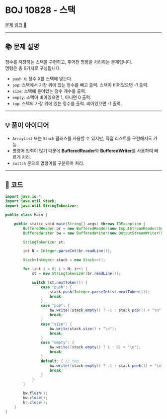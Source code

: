 # BOJ 10828 - 스택

[문제 링크 🔗](https://www.acmicpc.net/problem/10828)

---

## 📚 문제 설명
정수를 저장하는 스택을 구현하고, 주어진 명령을 처리하는 문제입니다.  
명령은 총 6가지로 구성됩니다.

- `push X`: 정수 X를 스택에 넣는다.
- `pop`: 스택에서 가장 위에 있는 정수를 빼고 출력. 스택이 비어있으면 -1 출력.
- `size`: 스택에 들어있는 정수 개수를 출력.
- `empty`: 스택이 비어있으면 1, 아니면 0 출력.
- `top`: 스택의 가장 위에 있는 정수를 출력. 비어있으면 -1 출력.

---

## 💡 풀이 아이디어
- `ArrayList` 또는 `Stack` 클래스를 사용할 수 있지만, 직접 리스트를 구현해서도 가능.
- 명령어 입력이 많기 때문에 **BufferedReader**와 **BufferedWriter**를 사용하여 빠르게 처리.
- `switch` 문으로 명령어를 구분하여 처리.

---

## 📝 코드

```java
import java.io.*;
import java.util.Stack;
import java.util.StringTokenizer;

public class Main {

    public static void main(String[] args) throws IOException {
        BufferedReader br = new BufferedReader(new InputStreamReader(System.in));
        BufferedWriter bw = new BufferedWriter(new OutputStreamWriter(System.out));

        StringTokenizer st;

        int N = Integer.parseInt(br.readLine());

        Stack<Integer> stack = new Stack<>();

        for (int i = 0; i < N; i++) {
            st = new StringTokenizer(br.readLine());

            switch (st.nextToken()) {
                case "push": {
                    stack.push(Integer.parseInt(st.nextToken()));
                    break;
                }
                case "pop": {
                    bw.write((stack.empty() ? -1 : stack.pop()) + "\n");
                    break;
                }
                case "size": {
                    bw.write(stack.size() + "\n");
                    break;
                }
                case "empty": {
                    bw.write((stack.empty() ? 1 : 0) + "\n");
                    break;
                }
                default: { // top
                    bw.write((stack.empty() ? -1 : stack.peek()) + "\n");
                    break;
                }
            }
        }

        bw.flush();
        bw.close();
        br.close();
    }
}